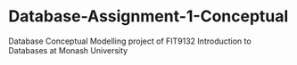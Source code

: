 # Database-Assignment-1-Conceptual
Database Conceptual Modelling project of FIT9132 Introduction to Databases at Monash University
